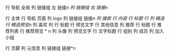 行 导航 全局
    列 链接组 左
        链接*n
    列 链接组 右
        链接*n

行 主体
    行 导航 页面
        列 logo
        列 链接组
            链接*n
        列 搜索
    行 内容
        行 标题
        行 
            列 精选
                行 精选预览*n
                    列 喜欢
                    列 
                        行 标题
                        行 预览文字
                        行 其他信息
            列 推荐
                行 标题
                行 推荐列表
                    行 推荐预览 * n
                        列  头像
                        列  预览文字
                            行 文字标题
                            行 组别
                                列 成员
                                列  加入小组

行 页脚
    列 元信息
    列 链接组
        链接*n 